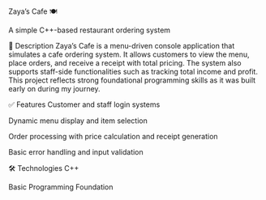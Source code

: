 Zaya’s Cafe 🍽

A simple C++-based restaurant ordering system

📌 Description
Zaya’s Cafe is a menu-driven console application that simulates a cafe ordering system. It allows customers to view the menu, place orders, and receive a receipt with total pricing. The system also supports staff-side functionalities such as tracking total income and profit. This project reflects strong foundational programming skills as it was built early on during my journey.

✅ Features
Customer and staff login systems

Dynamic menu display and item selection

Order processing with price calculation and receipt generation

Basic error handling and input validation

🛠 Technologies
C++

Basic Programming Foundation
